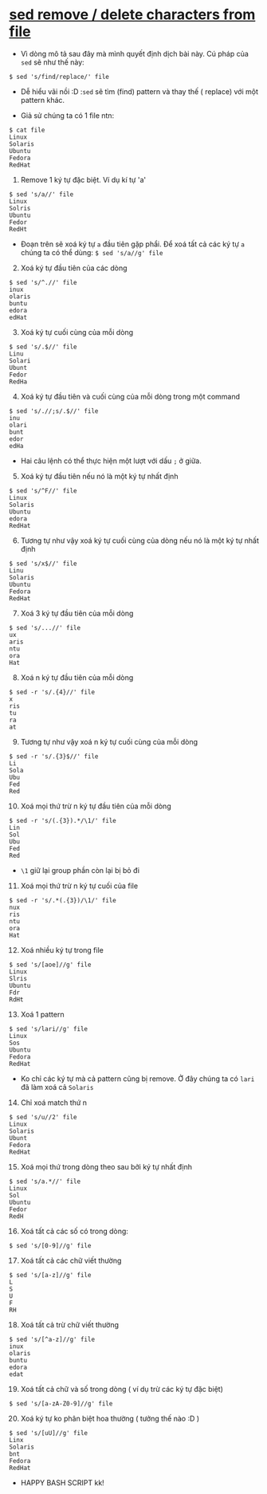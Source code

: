 # [sed remove / delete characters from file](https://www.theunixschool.com/2014/08/sed-examples-remove-delete-chars-from-line-file.html)

- Vì dòng mô tả sau đây mà mình quyết định dịch bài này. Cú pháp của `sed` sẽ như thế này:

```linenums="1"
$ sed 's/find/replace/' file
```

- Dễ hiểu vãi nồi :D :`sed` sẽ tìm (find) pattern và thay thế ( replace) với một pattern khác.

- Giả sử chúng ta có 1 file ntn:

```linenums="1"
$ cat file
Linux
Solaris
Ubuntu
Fedora
RedHat
```

1. Remove 1 ký tự đặc biệt. Ví dụ kí tự 'a'

```linenums="1"
$ sed 's/a//' file
Linux
Solris
Ubuntu
Fedor
RedHt
```

- Đoạn trên sẽ xoá ký tự `a` đầu tiên gặp phẩi. Để xoá tất cả các ký tự `a` chúng ta có thể dùng: `$ sed 's/a//g' file`

2. Xoá ký tự đầu tiên của các dòng

```linenums="1"
$ sed 's/^.//' file
inux
olaris
buntu
edora
edHat
```

3. Xoá ký tự cuối cùng của mỗi dòng

```linenums="1"
$ sed 's/.$//' file
Linu
Solari
Ubunt
Fedor
RedHa
```

4. Xoá ký tự đầu tiên và cuối cùng của mỗi dòng trong một command

```linenums="1"
$ sed 's/.//;s/.$//' file
inu
olari
bunt
edor
edHa
```

- Hai câu lệnh có thể thực hiện một lượt với dấu `;` ở giữa.

5. Xoá ký tự đầu tiên nếu nó là một ký tự nhất định

```linenums="1"
$ sed 's/^F//' file
Linux
Solaris
Ubuntu
edora
RedHat
```

6. Tương tự như vậy xoá ký tự cuối cùng của dòng nếu nó là một ký tự nhất định

```linenums="1"
$ sed 's/x$//' file
Linu
Solaris
Ubuntu
Fedora
RedHat
```

7. Xoá 3 ký tự đầu tiên của mỗi dòng

```linenums="1"
$ sed 's/...//' file
ux
aris
ntu
ora
Hat
```

8. Xoá n ký tự đầu tiên của mỗi dòng

```linenums="1"
$ sed -r 's/.{4}//' file
x
ris
tu
ra
at
```

9. Tương tự như vậy xoá n ký tự cuối cùng của mỗi dòng

```linenums="1"
$ sed -r 's/.{3}$//' file
Li
Sola
Ubu
Fed
Red
```

10. Xoá mọi thứ trừ n ký tự đầu tiên của mỗi dòng

```linenums="1"
$ sed -r 's/(.{3}).*/\1/' file
Lin
Sol
Ubu
Fed
Red
```

- `\1` giữ lại group phần còn lại bị bỏ đi

11. Xoá mọi thứ trừ n ký tự cuối của file

```linenums="1"
$ sed -r 's/.*(.{3})/\1/' file
nux
ris
ntu
ora
Hat
```

12. Xoá nhiều ký tự trong file

```linenums="1"
$ sed 's/[aoe]//g' file
Linux
Slris
Ubuntu
Fdr
RdHt
```

13. Xoá 1 pattern

```linenums="1"
$ sed 's/lari//g' file
Linux
Sos
Ubuntu
Fedora
RedHat
```

- Ko chỉ các ký tự mà cả pattern cũng bị remove. Ở đây chúng ta có `lari` đã làm xoá cả `Solaris`

14. Chỉ xoá match thứ n

```linenums="1"
$ sed 's/u//2' file
Linux
Solaris
Ubunt
Fedora
RedHat
```

15. Xoá mọi thứ trong dòng theo sau bởi ký tự nhất định

```linenums="1"
$ sed 's/a.*//' file
Linux
Sol
Ubuntu
Fedor
RedH
```

16. Xoá tất cả các số có trong dòng:

```linenums="1"
$ sed 's/[0-9]//g' file
```

17. Xoá tất cả các chữ viết thường

```linenums="1"
$ sed 's/[a-z]//g' file
L
S
U
F
RH
```

18. Xoá tất cả trừ chữ viết thường

```linenums="1"
$ sed 's/[^a-z]//g' file
inux
olaris
buntu
edora
edat
```

19. Xoá tất cả chữ và số trong dòng ( ví dụ trừ các ký tự đặc biệt)

```linenums="1"
$ sed 's/[a-zA-Z0-9]//g' file
```

20. Xoá ký tự ko phân biệt hoa thường ( tưởng thế nào :D )

```linenums="1"
$ sed 's/[uU]//g' file
Linx
Solaris
bnt
Fedora
RedHat
```

- HAPPY BASH SCRIPT kk!
